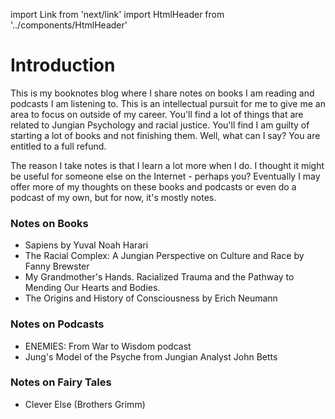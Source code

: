 import Link from 'next/link'
import HtmlHeader from '../components/HtmlHeader'

<HtmlHeader title="Home" />

# Introduction

This is my booknotes blog where I share notes on books I am reading and
podcasts I am listening to. This is an intellectual pursuit for me to give
me an area to focus on outside of my career. You'll find a lot of things
that are related to Jungian Psychology and racial justice. You'll find
I am guilty of starting a lot of books and not finishing them. Well, what
can I say? You are entitled to a full refund.

The reason I take notes is that I learn a lot more when I do. I thought it
might be useful for someone else on the Internet - perhaps you? Eventually
I may offer more of my thoughts on these books and podcasts or even do
a podcast of my own, but for now, it's mostly notes.

### Notes on Books
- <Link href="/sapiens"><a>Sapiens by Yuval Noah Harari</a></Link>
- <Link href="/racial-complex"><a>The Racial Complex: A Jungian Perspective on Culture and Race by Fanny Brewster</a></Link>
- <Link href="/grandmothershands"><a>My Grandmother's Hands. Racialized Trauma and the Pathway to Mending Our Hearts and Bodies.</a></Link>
- <Link href="/origins"><a>The Origins and History of Consciousness by
  Erich Neumann</a></Link>

### Notes on Podcasts
- <Link href="/enemies"><a>ENEMIES: From War to Wisdom podcast</a></Link>
- <Link href="/johnbetts"><a>Jung's Model of the Psyche from Jungian Analyst John Betts</a></Link>

### Notes on Fairy Tales
- <Link href="/cleverelse"><a>Clever Else (Brothers Grimm)</a></Link>
